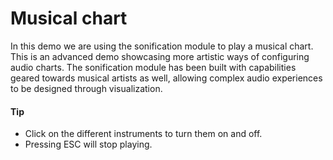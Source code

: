 # Musical chart
In this demo we are using the sonification module to play a musical chart. This is an advanced demo showcasing more artistic ways of configuring audio charts. The sonification module has been built with capabilities geared towards musical artists as well, allowing complex audio experiences to be designed through visualization.

####  Tip
- Click on the different instruments to turn them on and off. 
- Pressing ESC will stop playing.
